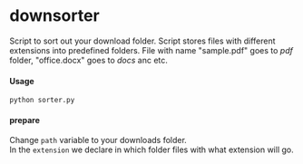 # downsorter
Script to sort out your download folder. Script stores files with different extensions into predefined folders.
File with name "sample.pdf" goes to *pdf* folder, "office.docx" goes to *docs* anc etc.

#### Usage 
`python sorter.py`  


#### prepare
Change 	`path` variable to your downloads folder.  
In the 	`extension` we declare in which folder files with what extension will go.
